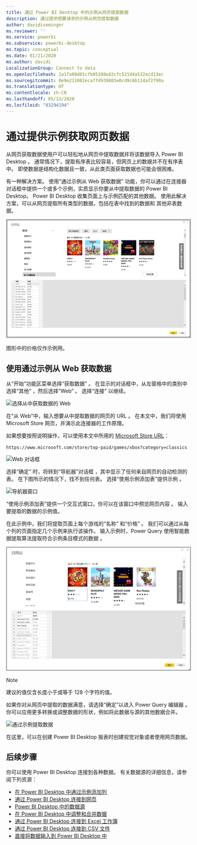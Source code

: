 ```yaml
---
title: 通过 Power BI Desktop 中的示例从网页提取数据
description: 通过提供想要请求的示例从网页提取数据
author: davidiseminger
ms.reviewer: ''
ms.service: powerbi
ms.subservice: powerbi-desktop
ms.topic: conceptual
ms.date: 01/21/2020
ms.author: davidi
LocalizationGroup: Connect to data
ms.openlocfilehash: 2a1fa08d01cfb05398e82cfc521d4a532ecd13ec
ms.sourcegitcommit: 0e9e211082eca7fd939803e0cd9c6b114af2f90a
ms.translationtype: HT
ms.contentlocale: zh-CN
ms.lasthandoff: 05/13/2020
ms.locfileid: "83294194"
---
```

# <a name="get-webpage-data-by-providing-examples"></a>通过提供示例获取网页数据

从网页获取数据使用户可以轻松地从网页中提取数据并将该数据导入 Power BI Desktop  。 通常情况下，提取有序表比较容易，但网页上的数据并不在有序表中。 即使数据是结构化数据且一致，从此类页面获取数据也可能会很困难。

有一种解决方案。 使用“通过示例从 Web 获取数据”  功能，你可以通过在连接器对话框中提供一个或多个示例，实质显示你要从中提取数据的 Power BI Desktop。 Power BI Desktop 收集页面上与示例匹配的其他数据。 使用此解决方案，可以从网页提取所有类型的数据，包括在表中找到的数据和  其他非表数据。

![通过示例从 Web 获取数据](media/desktop-connect-to-web-by-example/web-by-example_01.png)

图形中的价格仅作示例用。

## <a name="using-get-data-from-web-by-example"></a>使用通过示例从 Web 获取数据

从“开始”功能区菜单选择“获取数据”   。 在显示的对话框中，从左窗格中的类别中选择“其他”  ，然后选择“Web”  。 选择“连接”  以继续。

![选择从中获取数据的 Web](media/desktop-connect-to-web-by-example/web-by-example_03.png)

在“从 Web”中，输入想要从中提取数据的网页的 URL  。 在本文中，我们将使用 Microsoft Store 网页，并演示此连接器的工作原理。

如果想要按照说明操作，可以使用本文中所用的 [Microsoft Store URL](https://www.microsoft.com/store/top-paid/games/xbox?category=classics)：

    https://www.microsoft.com/store/top-paid/games/xbox?category=classics

![Web 对话框](media/desktop-connect-to-web-by-example/web-by-example_04.png)

选择“确定”  时，将转到“导航器”对话框  ，其中显示了任何来自网页的自动检测的表。 在下图所示的情况下，找不到任何表。 选择“使用示例添加表”提供示例  。

![导航器窗口](media/desktop-connect-to-web-by-example/web-by-example_05.png)

“使用示例添加表”提供一个交互式窗口，你可以在该窗口中预览网页内容  。 输入要提取的数据的示例值。

在此示例中，我们将提取页面上每个游戏的“名称”  和“价格”  。 我们可以通过从每个列的页面指定几个示例来执行该操作。 输入示例时，Power Query 使用智能数据提取算法提取符合示例条目模式的数据  。

![通过示例提取数据](media/desktop-connect-to-web-by-example/web-by-example_06.png)

> [!NOTE]
> 建议的值仅含长度小于或等于 128 个字符的值。

如果你对从网页中提取的数据满意，请选择“确定”以进入 Power Query 编辑器  。 你可以应用更多转换或调整数据的形状，例如将此数据与源的其他数据合并。

![通过示例提取数据](media/desktop-connect-to-web-by-example/web-by-example_07.png)

在这里，可以在创建 Power BI Desktop 报表时创建视觉对象或者使用网页数据。

## <a name="next-steps"></a>后续步骤

你可以使用 Power BI Desktop 连接到各种数据。 有关数据源的详细信息，请参阅下列资源：

* [在 Power BI Desktop 中通过示例添加列](../create-reports/desktop-add-column-from-example.md)
* [通过 Power BI Desktop 连接到网页](desktop-connect-to-web.md)
* [Power BI Desktop 中的数据源](desktop-data-sources.md)
* [在 Power BI Desktop 中调整和合并数据](desktop-shape-and-combine-data.md)
* [通过 Power BI Desktop 连接到 Excel 工作簿](desktop-connect-excel.md)
* [通过 Power BI Desktop 连接到 CSV 文件](desktop-connect-csv.md)
* [直接将数据输入到 Power BI Desktop 中](desktop-enter-data-directly-into-desktop.md)
